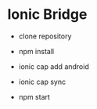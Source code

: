 # Ionic Bridge

-   clone repository
-   npm install
-   ionic cap add android
-   ionic cap sync

-   npm start
